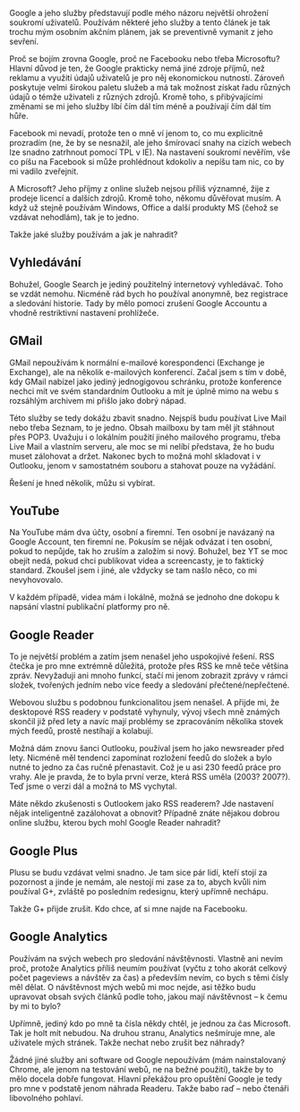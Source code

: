 <!-- dcterms:identifier = riderweblog#269 -->
<!-- dcterms:title = Jak se zbavit Google? Osobní akční plán -->
<!-- dcterms:abstract = Google a jeho služby představují podle mého názoru největší ohrožení soukromí uživatelů. Kromě toho poslední změny a úpravy mi použvání těchto služeb spíš znepříjemňují. Tento článek je tak trochu mým osobním akčním plánem, jak služby Google nahradit a jak se preventivně vymanit z jeho sevření. -->
<!-- np9:categoryId = 1 -->
<!-- x4w:category = Koně -->
<!-- np9:authorId = 1 -->
<!-- np9:authorEmail = michal.valasek@altairis.cz -->
<!-- dcterms:creator = Michal Altair Valášek -->
<!-- dcterms:created = 2012-04-12T17:32:30.777+02:00 -->
<!-- dcterms:dateAccepted = 2012-04-12T17:32:32.167+02:00 -->

Google a jeho služby představují podle mého názoru největší ohrožení soukromí uživatelů. Používám některé jeho služby a tento článek je tak trochu mým osobním akčním plánem, jak se preventivně vymanit z jeho sevření.

Proč se bojím zrovna Google, proč ne Facebooku nebo třeba Microsoftu? Hlavní důvod je ten, že Google prakticky nemá jiné zdroje příjmů, než reklamu a využití údajů uživatelů je pro něj ekonomickou nutností. Zároveň poskytuje velmi širokou paletu služeb a má tak možnost získat řadu různých údajů o témže uživateli z různých zdrojů. Kromě toho, s přibývajícími změnami se mi jeho služby líbí čím dál tím méně a používají čím dál tím hůře.

Facebook mi nevadí, protože ten o mně ví jenom to, co mu explicitně prozradím (ne, že by se nesnažil, ale jeho šmírovací snahy na cizích webech lze snadno zatrhnout pomocí TPL v IE). Na nastavení soukromí nevěřím, vše co píšu na Facebook si může prohlédnout kdokoliv a nepíšu tam nic, co by mi vadilo zveřejnit.

A Microsoft? Jeho příjmy z online služeb nejsou příliš významné, žije z prodeje licencí a dalších zdrojů. Kromě toho, někomu důvěřovat musím. A když už stejně používám Windows, Office a další produkty MS (čehož se vzdávat nehodlám), tak je to jedno.

Takže jaké služby používám a jak je nahradit?

## Vyhledávání

Bohužel, Google Search je jediný použitelný internetový vyhledávač. Toho se vzdát nemohu. Nicméně rád bych ho používal anonymně, bez registrace a sledování historie. Tady by mělo pomoci zrušení Google Accountu a vhodně restriktivní nastavení prohlížeče.

## GMail

GMail nepoužívám k normální e-mailové korespondenci (Exchange je Exchange), ale na několik e-mailových konferencí. Začal jsem s tím v době, kdy GMail nabízel jako jediný jednogigovou schránku, protože konference nechci mít ve svém standardním Outlooku a mít je úplně mimo na webu s rozsáhlým archivem mi přišlo jako dobrý nápad.

Této služby se tedy dokážu zbavit snadno. Nejspíš budu používat Live Mail nebo třeba Seznam, to je jedno. Obsah mailboxu by tam měl jít stáhnout přes POP3. Uvažuju i o lokálním použití jiného mailového programu, třeba Live Mail a vlastním serveru, ale moc se mi nelíbí představa, že ho budu muset zálohovat a držet. Nakonec bych to možná mohl skladovat i v Outlooku, jenom v samostatném souboru a stahovat pouze na vyžádání.

Řešení je hned několik, můžu si vybírat.

## YouTube

Na YouTube mám dva účty, osobní a firemní. Ten osobní je navázaný na Google Account, ten firemní ne. Pokusím se nějak odvázat i ten osobní, pokud to nepůjde, tak ho zruším a založím si nový. Bohužel, bez YT se moc obejít nedá, pokud chci publikovat videa a screencasty, je to faktický standard. Zkoušel jsem i jiné, ale vždycky se tam našlo něco, co mi nevyhovovalo. 

V každém případě, videa mám i lokálně, možná se jednoho dne dokopu k napsání vlastní publikační platformy pro ně.

## Google Reader

To je největší problém a zatím jsem nenašel jeho uspokojivé řešení. RSS čtečka je pro mne extrémně důležitá, protože přes RSS ke mně teče většina zpráv. Nevyžaduji ani mnoho funkcí, stačí mi jenom zobrazit zprávy v rámci složek, tvořených jedním nebo více feedy a sledování přečtené/nepřečtené.

Webovou službu s podobnou funkcionalitou jsem nenašel. A přijde mi, že desktopové RSS readery v podstatě vyhynuly, vývoj všech mně známých skončil již před lety a navíc mají problémy se zpracováním několika stovek mých feedů, prostě nestíhají a kolabují.

Možná dám znovu šanci Outlooku, používal jsem ho jako newsreader před lety. Nicméně měl tendenci zapomínat rozložení feedů do složek a bylo nutné to jedno za čas ručně přenastavit. Což je u asi 230 feedů práce pro vrahy. Ale je pravda, že to byla první verze, která RSS uměla (2003? 2007?). Teď jsme o verzi dál a možná to MS vychytal. 

Máte někdo zkušenosti s Outlookem jako RSS readerem? Jde nastavení nějak inteligentně zazálohovat a obnovit? Případně znáte nějakou dobrou online službu, kterou bych mohl Google Reader nahradit?

## Google Plus

Plusu se budu vzdávat velmi snadno. Je tam sice pár lidí, kteří stojí za pozornost a jinde je nemám, ale nestojí mi zase za to, abych kvůli nim používal G+, zvláště po posledním redesignu, který upřímně nechápu.

Takže G+ přijde zrušit. Kdo chce, ať si mne najde na Facebooku.

## Google Analytics

Používám na svých webech pro sledování návštěvnosti. Vlastně ani nevím proč, protože Analytics příliš neumím používat (vyčtu z toho akorát celkový počet pageviews a návštěv za čas) a především nevím, co bych s těmi čísly měl dělat. O návštěvnost mých webů mi moc nejde, asi těžko budu upravovat obsah svých článků podle toho, jakou mají návštěvnost – k čemu by mi to bylo?

Upřímně, jediný kdo po mně ta čísla někdy chtěl, je jednou za čas Microsoft. Tak je holt mít nebudou. Na druhou stranu, Analytics nešmíruje mne, ale uživatele mých stránek. Takže nechat nebo zrušit bez náhrady?

Žádné jiné služby ani software od Google nepoužívám (mám nainstalovaný Chrome, ale jenom na testování webů, ne na bežné použití), takže by to mělo docela dobře fungovat. Hlavní překážou pro opuštění Google je tedy pro mne v podstatě jenom náhrada Readeru. Takže babo raď – nebo čtenáři libovolného pohlaví.